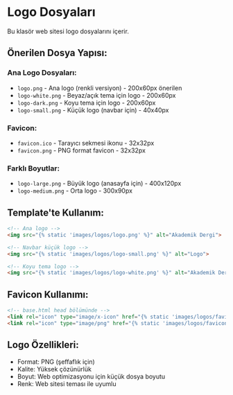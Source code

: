 # Logo Dosyaları

Bu klasör web sitesi logo dosyalarını içerir.

## Önerilen Dosya Yapısı:

### Ana Logo Dosyaları:
- `logo.png` - Ana logo (renkli versiyon) - 200x60px önerilen
- `logo-white.png` - Beyaz/açık tema için logo - 200x60px 
- `logo-dark.png` - Koyu tema için logo - 200x60px
- `logo-small.png` - Küçük logo (navbar için) - 40x40px

### Favicon:
- `favicon.ico` - Tarayıcı sekmesi ikonu - 32x32px
- `favicon.png` - PNG format favicon - 32x32px

### Farklı Boyutlar:
- `logo-large.png` - Büyük logo (anasayfa için) - 400x120px
- `logo-medium.png` - Orta logo - 300x90px

## Template'te Kullanım:

```html
<!-- Ana logo -->
<img src="{% static 'images/logos/logo.png' %}" alt="Akademik Dergi">

<!-- Navbar küçük logo -->
<img src="{% static 'images/logos/logo-small.png' %}" alt="Logo">

<!-- Koyu tema logo -->
<img src="{% static 'images/logos/logo-white.png' %}" alt="Akademik Dergi">
```

## Favicon Kullanımı:

```html
<!-- base.html head bölümünde -->
<link rel="icon" type="image/x-icon" href="{% static 'images/logos/favicon.ico' %}">
<link rel="icon" type="image/png" href="{% static 'images/logos/favicon.png' %}">
```

## Logo Özellikleri:
- Format: PNG (şeffaflık için)
- Kalite: Yüksek çözünürlük
- Boyut: Web optimizasyonu için küçük dosya boyutu
- Renk: Web sitesi teması ile uyumlu